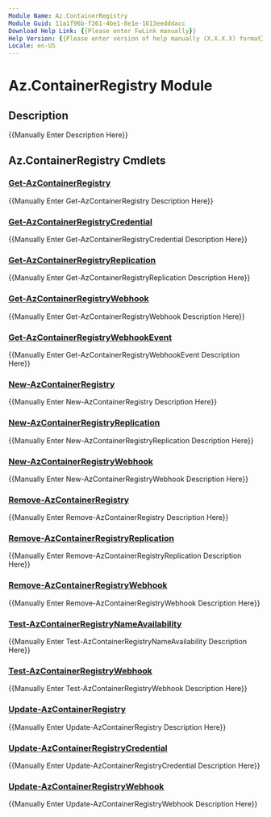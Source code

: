 ```yaml
---
Module Name: Az.ContainerRegistry
Module Guid: 11a1f96b-f261-4be1-8e1e-1613eedddacc
Download Help Link: {{Please enter FwLink manually}}
Help Version: {{Please enter version of help manually (X.X.X.X) format}}
Locale: en-US
---
```


# Az.ContainerRegistry Module
## Description
{{Manually Enter Description Here}}

## Az.ContainerRegistry Cmdlets
### [Get-AzContainerRegistry](Get-AzContainerRegistry.md)
{{Manually Enter Get-AzContainerRegistry Description Here}}

### [Get-AzContainerRegistryCredential](Get-AzContainerRegistryCredential.md)
{{Manually Enter Get-AzContainerRegistryCredential Description Here}}

### [Get-AzContainerRegistryReplication](Get-AzContainerRegistryReplication.md)
{{Manually Enter Get-AzContainerRegistryReplication Description Here}}

### [Get-AzContainerRegistryWebhook](Get-AzContainerRegistryWebhook.md)
{{Manually Enter Get-AzContainerRegistryWebhook Description Here}}

### [Get-AzContainerRegistryWebhookEvent](Get-AzContainerRegistryWebhookEvent.md)
{{Manually Enter Get-AzContainerRegistryWebhookEvent Description Here}}

### [New-AzContainerRegistry](New-AzContainerRegistry.md)
{{Manually Enter New-AzContainerRegistry Description Here}}

### [New-AzContainerRegistryReplication](New-AzContainerRegistryReplication.md)
{{Manually Enter New-AzContainerRegistryReplication Description Here}}

### [New-AzContainerRegistryWebhook](New-AzContainerRegistryWebhook.md)
{{Manually Enter New-AzContainerRegistryWebhook Description Here}}

### [Remove-AzContainerRegistry](Remove-AzContainerRegistry.md)
{{Manually Enter Remove-AzContainerRegistry Description Here}}

### [Remove-AzContainerRegistryReplication](Remove-AzContainerRegistryReplication.md)
{{Manually Enter Remove-AzContainerRegistryReplication Description Here}}

### [Remove-AzContainerRegistryWebhook](Remove-AzContainerRegistryWebhook.md)
{{Manually Enter Remove-AzContainerRegistryWebhook Description Here}}

### [Test-AzContainerRegistryNameAvailability](Test-AzContainerRegistryNameAvailability.md)
{{Manually Enter Test-AzContainerRegistryNameAvailability Description Here}}

### [Test-AzContainerRegistryWebhook](Test-AzContainerRegistryWebhook.md)
{{Manually Enter Test-AzContainerRegistryWebhook Description Here}}

### [Update-AzContainerRegistry](Update-AzContainerRegistry.md)
{{Manually Enter Update-AzContainerRegistry Description Here}}

### [Update-AzContainerRegistryCredential](Update-AzContainerRegistryCredential.md)
{{Manually Enter Update-AzContainerRegistryCredential Description Here}}

### [Update-AzContainerRegistryWebhook](Update-AzContainerRegistryWebhook.md)
{{Manually Enter Update-AzContainerRegistryWebhook Description Here}}

